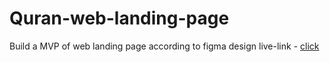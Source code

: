 # Quran-web-landing-page
Build a MVP of web landing page according to figma design
live-link - [click](http://quran-pak.netlify.app/)
